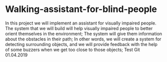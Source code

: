 # Walking-assistant-for-blind-people
In this project we will implement an assistant for visually impaired people. The system that we will build will help visually impaired people to better orient themselves in the environment; The system will give them information about the obstacles in their path; In other words, we will create a system for detecting surrounding objects, and we will provide feedback with the help of some buzzers when we get too close to those objects;
Test Git 01.04.2019